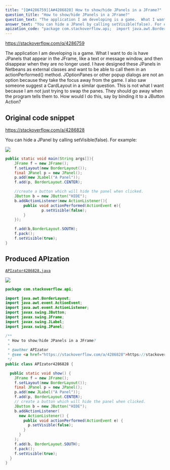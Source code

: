 ```yaml
---
title: "[Q#4286759][A#4286828] How to show/hide JPanels in a JFrame?"
question_title: "How to show/hide JPanels in a JFrame?"
question_text: "The application I am developing is a game.  What I want to do is have JPanels that appear in the JFrame, like a text or message window, and then disappear when they are no longer used.  I have designed these JPanels in Netbeans as external classes and want to be able to call them in an actionPerformed() method.  JOptionPanes or other popup dialogs are not an option because they take the focus away from the game.  I also saw someone suggest a CardLayout in a similar question.  This is not what I want because I am not just trying to swap the panes.  They should go away when the program tells them to.  How would I do this, say by binding it to a JButton Action?"
answer_text: "You can hide a JPanel by calling setVisible(false). For example:"
apization_code: "package com.stackoverflow.api;  import java.awt.BorderLayout; import java.awt.event.ActionEvent; import java.awt.event.ActionListener; import javax.swing.JButton; import javax.swing.JFrame; import javax.swing.JLabel; import javax.swing.JPanel;  /**  * How to show/hide JPanels in a JFrame?  *  * @author APIzator  * @see <a href=\"https://stackoverflow.com/a/4286828\">https://stackoverflow.com/a/4286828</a>  */ public class APIzator4286828 {    public static void show() {     JFrame f = new JFrame();     f.setLayout(new BorderLayout());     final JPanel p = new JPanel();     p.add(new JLabel(\"A Panel\"));     f.add(p, BorderLayout.CENTER);     // create a button which will hide the panel when clicked.     JButton b = new JButton(\"HIDE\");     b.addActionListener(       new ActionListener() {         public void actionPerformed(ActionEvent e) {           p.setVisible(false);         }       }     );     f.add(b, BorderLayout.SOUTH);     f.pack();     f.setVisible(true);   } }"
---
```


https://stackoverflow.com/q/4286759

The application I am developing is a game.  What I want to do is have JPanels that appear in the JFrame, like a text or message window, and then disappear when they are no longer used.  I have designed these JPanels in Netbeans as external classes and want to be able to call them in an actionPerformed() method.  JOptionPanes or other popup dialogs are not an option because they take the focus away from the game.  I also saw someone suggest a CardLayout in a similar question.  This is not what I want because I am not just trying to swap the panes.  They should go away when the program tells them to.  How would I do this, say by binding it to a JButton Action?



## Original code snippet

https://stackoverflow.com/a/4286828

You can hide a JPanel by calling setVisible(false). For example:

<div class="code-logo"><img src="/stackoverflow.png" /></div>

```java
public static void main(String args[]){
    JFrame f = new JFrame();
    f.setLayout(new BorderLayout());
    final JPanel p = new JPanel();
    p.add(new JLabel("A Panel"));
    f.add(p, BorderLayout.CENTER);

    //create a button which will hide the panel when clicked.
    JButton b = new JButton("HIDE");
    b.addActionListener(new ActionListener(){
        public void actionPerformed(ActionEvent e){
                p.setVisible(false);
        }
    });

    f.add(b,BorderLayout.SOUTH);
    f.pack();
    f.setVisible(true);
}
```

## Produced APIzation

[`APIzator4286828.java`](https://github.com/pasqualesalza/apization/raw/main/data/search/APIzator4286828.java)

<div class="code-logo"><img src="/apizator.png" /></div>

```java
package com.stackoverflow.api;

import java.awt.BorderLayout;
import java.awt.event.ActionEvent;
import java.awt.event.ActionListener;
import javax.swing.JButton;
import javax.swing.JFrame;
import javax.swing.JLabel;
import javax.swing.JPanel;

/**
 * How to show/hide JPanels in a JFrame?
 *
 * @author APIzator
 * @see <a href="https://stackoverflow.com/a/4286828">https://stackoverflow.com/a/4286828</a>
 */
public class APIzator4286828 {

  public static void show() {
    JFrame f = new JFrame();
    f.setLayout(new BorderLayout());
    final JPanel p = new JPanel();
    p.add(new JLabel("A Panel"));
    f.add(p, BorderLayout.CENTER);
    // create a button which will hide the panel when clicked.
    JButton b = new JButton("HIDE");
    b.addActionListener(
      new ActionListener() {
        public void actionPerformed(ActionEvent e) {
          p.setVisible(false);
        }
      }
    );
    f.add(b, BorderLayout.SOUTH);
    f.pack();
    f.setVisible(true);
  }
}

```